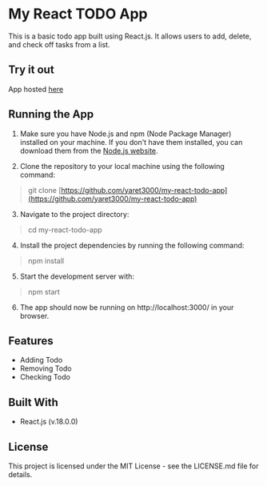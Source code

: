 # My React TODO App

This is a basic todo app built using React.js. It allows users to add, delete, and check off tasks from a list.

## Try it out

App hosted [here](https://yaret3000.github.io/my-react-todo-app/)

## Running the App

1. Make sure you have Node.js and npm (Node Package Manager) installed on your machine. If you don't have them installed, you can download them from the [Node.js website](https://nodejs.org/).

2. Clone the repository to your local machine using the following command:

>git clone [https://github.com/yaret3000/my-react-todo-app](https://github.com/yaret3000/my-react-todo-app)

3. Navigate to the project directory:

>cd my-react-todo-app

4. Install the project dependencies by running the following command:

>npm install

5.  Start the development server with:

>npm start

6. The app should now be running on http://localhost:3000/ in your browser.

## Features
- Adding Todo
- Removing Todo
- Checking Todo

## Built With
- React.js (v.18.0.0)

## License
This project is licensed under the MIT License - see the LICENSE.md file for details.